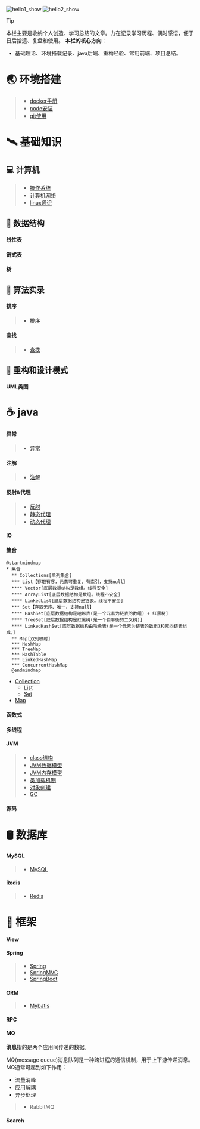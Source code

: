 <link rel="stylesheet" href="https://lizhuo-file.oss-cn-hangzhou.aliyuncs.com/docsify-note/css/local.css" type="text/css">

![hello1_show](https://lizhuo-file.oss-cn-hangzhou.aliyuncs.com/docsify-note/media/img/hello1.png ':class=hello1_show')
![hello2_show](https://lizhuo-file.oss-cn-hangzhou.aliyuncs.com/docsify-note/media/img/hello2.png ':class=hello2_show')

> [!TIP]
> 本栏主要是收纳个人创造、学习总结的文章。力在记录学习历程、偶时感悟，便于日后拾遗、复盘和使用。
>  **本栏的核心方向**：
> + 基础理论、环境搭载记录、java后端、重构经验、常用前端、项目总结。

# 🌏 环境搭建
> + [docker手册](article/environment/docker.md)
> + [node安装](article/environment/node.md)
> + [git使用](article/environment/git.md)



# 🛰️ 基础知识

## 💻 计算机
> + [操作系统](article/basis/operating_system.md)
> + [计算机网络](article/basis/network.md)
> + [linux通识](article/basis/linux.md)

## 🎰 数据结构
<!-- tabs:start -->
#### **线性表**

#### **链式表**

#### **树**

<!-- tabs:end -->

## 🧮 算法实录
<!-- tabs:start -->
#### **排序**
> + [排序](article/algorithm/sort.md)
#### **查找**
> + [查找](article/algorithm/search.md)

<!-- tabs:end -->

## 🧱 重构和设计模式
<!-- tabs:start -->
#### **UML类图**

<!-- tabs:end -->


# ☕ java
<!-- tabs:start -->
#### **异常**
> + [异常](article/java/java_exception.md)
#### **注解**
> + [注解](article/java/java_annotation.md)
#### **反射&代理**
> + [反射](article/java/java_reflex.md)
> + [静态代理]()
> + [动态代理]()
#### **IO**

#### **集合**
```plantuml
@startmindmap
* 集合
  ** Collections[单列集合]
  *** List【存取有序，元素可重复、有索引，支持null】
  **** Vector[底层数据结构是数组。线程安全]
  **** ArrayList[底层数据结构是数组。线程不安全]
  **** LinkedList[底层数据结构是链表。线程不安全]
  *** Set【存取无序、唯一，支持null】
  **** HashSet[底层数据结构是哈希表(是一个元素为链表的数组) + 红黑树]
  **** TreeSet[底层数据结构是红黑树(是一个自平衡的二叉树)]
  **** LinkedHashSet[底层数据结构由哈希表(是一个元素为链表的数组)和双向链表组成。]
  ** Map[双列映射]
  *** HashMap
  *** TreeMap
  *** HashTable
  *** LinkedHashMap
  *** ConcurrentHashMap
  @endmindmap
```
+ [Collection](article/java/java_collection.md?id=collection)
    + [List](article/java/java_collection.md?id=list)
    + [Set](article/java/java_collection.md?id=set)
+ [Map](article/java/java_collection.md?id=map)

#### **函数式**

#### **多线程**

#### **JVM**
> + [class结构](article/java/jvm/jvm_class_structure.md)
> + [JVM数据模型](article/java/jvm/jvm_data_model.md)
> + [JVM内存模型](article/java/jvm/jvm_memory_model.md)
> + [类加载机制](article/java/jvm/jvm_class_loading.md)
> + [对象创建](article/java/jvm/jvm_object_creating.md)
> + [GC](article/java/jvm/jvm_GC.md)

#### **源码**

<!-- tabs:end -->

# 🛢️ 数据库
<!-- tabs:start -->
#### **MySQL**
> + [MySQL](article/database/MySQL.md)
#### **Redis**
> + [Redis](article/database/Redis.md)
<!-- tabs:end -->

# 🛴 框架
<!-- tabs:start -->
#### **View**

#### **Spring**
> + [Spring](article/frame/spring/spring.md)
> + [SpringMVC](article/frame/spring/springMVC.md)
> + [SpringBoot](article/frame/spring/springBoot.md)
#### **ORM**
> + [Mybatis](article/frame/orm/mybatis.md)
#### **RPC**

#### **MQ**

**消息**指的是两个应用间传递的数据。

MQ(message queue)消息队列是一种跨进程的通信机制，用于上下游传递消息。MQ通常可起到如下作用：

+ 流量消峰
+ 应用解耦
+ 异步处理

> + RabbitMQ

#### **Search**

<!-- tabs:end -->
